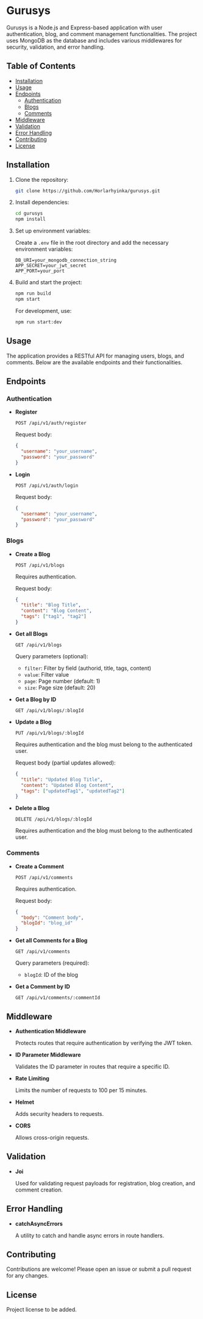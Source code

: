 # Gurusys

Gurusys is a Node.js and Express-based application with user authentication, blog, and comment management functionalities. The project uses MongoDB as the database and includes various middlewares for security, validation, and error handling.

## Table of Contents

- [Installation](#installation)
- [Usage](#usage)
- [Endpoints](#endpoints)
  - [Authentication](#authentication)
  - [Blogs](#blogs)
  - [Comments](#comments)
- [Middleware](#middleware)
- [Validation](#validation)
- [Error Handling](#error-handling)
- [Contributing](#contributing)
- [License](#license)

## Installation

1. Clone the repository:

    ```bash
    git clone https://github.com/Horlarhyinka/gurusys.git
    ```

2. Install dependencies:

    ```bash
    cd gurusys
    npm install
    ```

3. Set up environment variables:

    Create a `.env` file in the root directory and add the necessary environment variables:

    ```
    DB_URI=your_mongodb_connection_string
    APP_SECRET=your_jwt_secret
    APP_PORT=your_port
    ```

4. Build and start the project:

    ```bash
    npm run build
    npm start
    ```

    For development, use:

    ```bash
    npm run start:dev
    ```

## Usage

The application provides a RESTful API for managing users, blogs, and comments. Below are the available endpoints and their functionalities.

## Endpoints

### Authentication

- **Register**

    ```http
    POST /api/v1/auth/register
    ```

    Request body:

    ```json
    {
      "username": "your_username",
      "password": "your_password"
    }
    ```

- **Login**

    ```http
    POST /api/v1/auth/login
    ```

    Request body:

    ```json
    {
      "username": "your_username",
      "password": "your_password"
    }
    ```

### Blogs

- **Create a Blog**

    ```http
    POST /api/v1/blogs
    ```

    Requires authentication.

    Request body:

    ```json
    {
      "title": "Blog Title",
      "content": "Blog Content",
      "tags": ["tag1", "tag2"]
    }
    ```

- **Get all Blogs**

    ```http
    GET /api/v1/blogs
    ```

    Query parameters (optional):

    - `filter`: Filter by field (authorid, title, tags, content)
    - `value`: Filter value
    - `page`: Page number (default: 1)
    - `size`: Page size (default: 20)

- **Get a Blog by ID**

    ```http
    GET /api/v1/blogs/:blogId
    ```

- **Update a Blog**

    ```http
    PUT /api/v1/blogs/:blogId
    ```

    Requires authentication and the blog must belong to the authenticated user.

    Request body (partial updates allowed):

    ```json
    {
      "title": "Updated Blog Title",
      "content": "Updated Blog Content",
      "tags": ["updatedTag1", "updatedTag2"]
    }
    ```

- **Delete a Blog**

    ```http
    DELETE /api/v1/blogs/:blogId
    ```

    Requires authentication and the blog must belong to the authenticated user.

### Comments

- **Create a Comment**

    ```http
    POST /api/v1/comments
    ```

    Requires authentication.

    Request body:

    ```json
    {
      "body": "Comment body",
      "blogId": "blog_id"
    }
    ```

- **Get all Comments for a Blog**

    ```http
    GET /api/v1/comments
    ```

    Query parameters (required):

    - `blogId`: ID of the blog

- **Get a Comment by ID**

    ```http
    GET /api/v1/comments/:commentId
    ```

## Middleware

- **Authentication Middleware**

    Protects routes that require authentication by verifying the JWT token.

- **ID Parameter Middleware**

    Validates the ID parameter in routes that require a specific ID.

- **Rate Limiting**

    Limits the number of requests to 100 per 15 minutes.

- **Helmet**

    Adds security headers to requests.

- **CORS**

    Allows cross-origin requests.

## Validation

- **Joi**

    Used for validating request payloads for registration, blog creation, and comment creation.

## Error Handling

- **catchAsyncErrors**

    A utility to catch and handle async errors in route handlers.

## Contributing

Contributions are welcome! Please open an issue or submit a pull request for any changes.

## License

Project license to be added.
